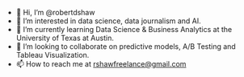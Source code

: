 - 👋 Hi, I’m @robertdshaw
- 👀 I’m interested in data science, data journalism and AI.
- 🌱 I’m currently learning Data Science & Business Analytics at the University of Texas at Austin.
- 💞️ I’m looking to collaborate on predictive models, A/B Testing and Tableau Visualization.
- 📫 How to reach me at rshawfreelance@gmail.com

<!---
robertdshaw/robertdshaw is a ✨ special ✨ repository because its `README.md` (this file) appears on your GitHub profile.
You can click the Preview link to take a look at your changes.
--->
